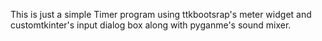 This is just a simple Timer program using ttkbootsrap's meter widget and customtkinter's input dialog box along with pyganme's sound mixer.
